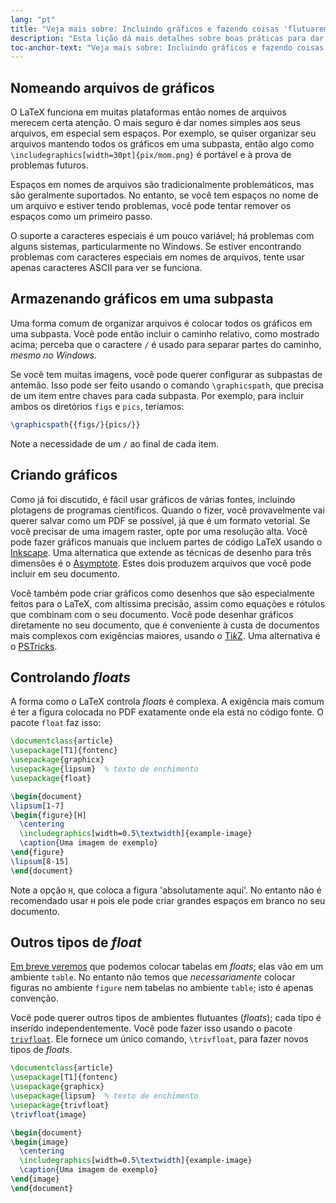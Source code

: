 ```yaml
---
lang: "pt"
title: "Veja mais sobre: Incluindo gráficos e fazendo coisas 'flutuarem'"
description: "Esta lição dá mais detalhes sobre boas práticas para dar nome e armazenar gráficos para usar com o LaTeX, e como você pode fazer seus próprios gráficos de dentro do LaTeX."
toc-anchor-text: "Veja mais sobre: Incluindo gráficos e fazendo coisas 'flutuarem'"
---
```


## Nomeando arquivos de gráficos

O LaTeX funciona em muitas plataformas então nomes de arquivos merecem certa
atenção.  O mais seguro é dar nomes simples aos seus arquivos, em especial sem
espaços.  Por exemplo, se quiser organizar seu arquivos mantendo todos os
gráficos em uma subpasta, então algo como
`\includegraphics[width=30pt]{pix/mom.png}`
é portável e à prova de problemas futuros.

Espaços em nomes de arquivos são tradicionalmente problemáticos, mas são
geralmente suportados.  No entanto, se você tem espaços no nome de um arquivo e
estiver tendo problemas, você pode tentar remover os espaços como um primeiro
passo.

O suporte a caracteres especiais é um pouco variável;  há problemas com alguns
sistemas, particularmente no Windows.  Se estiver encontrando problemas com
caracteres especiais em nomes de arquivos, tente usar apenas caracteres ASCII
para ver se funciona.

## Armazenando gráficos em uma subpasta

Uma forma comum de organizar arquivos é colocar todos os gráficos em uma
subpasta.  Você pode então incluir o caminho relativo, como mostrado acima;
perceba que o caractere `/` é usado para separar partes do caminho, _mesmo no
Windows_.

Se você tem muitas imagens, você pode querer configurar as subpastas de antemão.
Isso pode ser feito usando o comando `\graphicspath`, que precisa de um item
entre chaves para cada subpasta.  Por exemplo, para incluir ambos os diretórios
`figs` e `pics`, teríamos:

<!-- {% raw %} -->
```latex
\graphicspath{{figs/}{pics/}}
```
<!-- {% endraw %} -->

Note a necessidade de um `/` ao final de cada item.

## Criando gráficos

Como já foi discutido, é fácil usar gráficos de várias fontes, incluindo
plotagens de programas científicos.  Quando o fizer, você provavelmente vai
querer salvar como um PDF se possível, já que é um formato vetorial.  Se você
precisar de uma imagem raster, opte por uma resolução alta.  Você pode fazer
gráficos manuais que incluem partes de código LaTeX usando o
[Inkscape](https://inkscape.org/).  Uma alternatica que extende as técnicas de
desenho para três dimensões é o
[Asymptote](https://www.ctan.org/pkg/asymptote).  Estes dois produzem arquivos
que você pode incluir em seu documento.

Você também pode criar gráficos como desenhos que são especialmente feitos para
o LaTeX, com altíssima precisão, assim como equações e rótulos que combinam com
o seu documento.  Você pode desenhar gráficos diretamente no seu documento, que
é conveniente à custa de documentos mais complexos com exigências maiores,
usando o [Ti*k*Z](https://ctan.org/pkg/pgf).  Uma alternativa é o
[PSTricks](https://ctan.org/pkg/pstricks-base).

## Controlando _floats_

A forma como o LaTeX controla _floats_ é complexa.  A exigência mais comum é ter
a figura colocada no PDF exatamente onde ela está no código fonte.  O pacote
`float` faz isso:

```latex
\documentclass{article}
\usepackage[T1]{fontenc}
\usepackage{graphicx}
\usepackage{lipsum}  % texto de enchimento
\usepackage{float}

\begin{document}
\lipsum[1-7]
\begin{figure}[H]
  \centering
  \includegraphics[width=0.5\textwidth]{example-image}
  \caption{Uma imagem de exemplo}
\end{figure}
\lipsum[8-15]
\end{document}
```

Note a opção `H`, que coloca a figura 'absolutamente aqui'.  No entanto não é
recomendado usar `H` pois ele pode criar grandes espaços em branco no seu
documento.

## Outros tipos de _float_

[Em breve veremos](lesson-08) que podemos colocar tabelas em _floats_;  elas
vão em um ambiente `table`.  No entanto não temos que _necessariamente_ colocar
figuras no ambiente `figure` nem tabelas no ambiente `table`;  isto é apenas
convenção.

Você pode querer outros tipos de ambientes flutuantes (_floats_);  cada tipo é
inserido independentemente.  Você pode fazer isso usando o pacote
[`trivfloat`](https://ctan.org/pkg/trivfloat).  Ele fornece um único comando,
`\trivfloat`, para fazer novos tipos de _floats_.

```latex
\documentclass{article}
\usepackage[T1]{fontenc}
\usepackage{graphicx}
\usepackage{lipsum}  % texto de enchimento
\usepackage{trivfloat}
\trivfloat{image}

\begin{document}
\begin{image}
  \centering
  \includegraphics[width=0.5\textwidth]{example-image}
  \caption{Uma imagem de exemplo}
\end{image}
\end{document}
```
